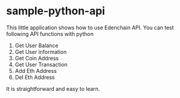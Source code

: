 # sample-python-api

This little application shows how to use Edenchain API.
You can test following API functions with python

1. Get User Balance
2. Get User information
3. Get Coin Address
4. Get User Transaction
5. Add Eth Address
6. Del Eth Address

It is straightforward and easy to learn.
